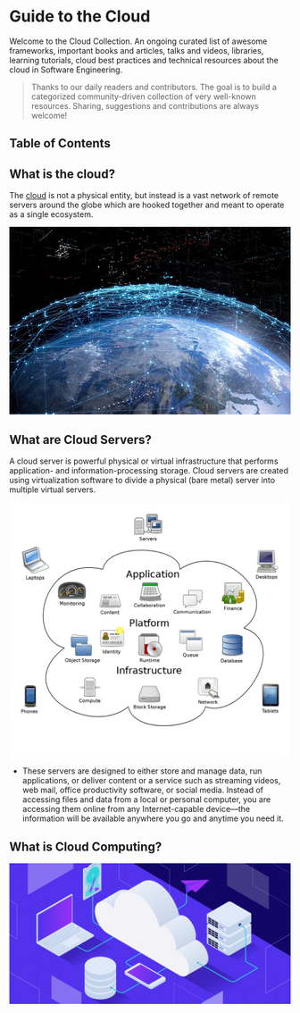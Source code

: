 
# Guide to the Cloud

Welcome to the Cloud Collection. An ongoing curated list of awesome frameworks, important books and articles, talks and videos, libraries, learning tutorials, cloud best practices and technical resources about the cloud in Software Engineering.

> Thanks to our daily readers and contributors. The goal is to build a categorized community-driven collection of very well-known resources. Sharing, suggestions and contributions are always welcome!

## Table of Contents

## What is the cloud?
The [cloud](https://azure.microsoft.com/en-us/resources/cloud-computing-dictionary/what-is-the-cloud) is not a physical entity, but instead is a vast network of remote servers around the globe which are hooked together and meant to operate as a single ecosystem.

![cloudnetwork](https://github.com/exajobs/cloud-collection/blob/main/Img/cloud_network.jpg)


## What are Cloud Servers?
A cloud server is powerful physical or virtual infrastructure that performs application- and information-processing storage. Cloud servers are created using virtualization software to divide a physical (bare metal) server into multiple virtual servers. 

![cloudsevers](https://github.com/exajobs/cloud-collection/blob/main/Img/1200px-Cloud_computing.png.png)
- These servers are designed to either store and manage data, run applications, or deliver content or a service such as streaming videos, web mail, office productivity software, or social media. Instead of accessing files and data from a local or personal computer, you are accessing them online from any Internet-capable device—the information will be available anywhere you go and anytime you need it.



## What is Cloud Computing?

![cloud](https://github.com/exajobs/cloud-collection/blob/main/Img/cloud.png)
